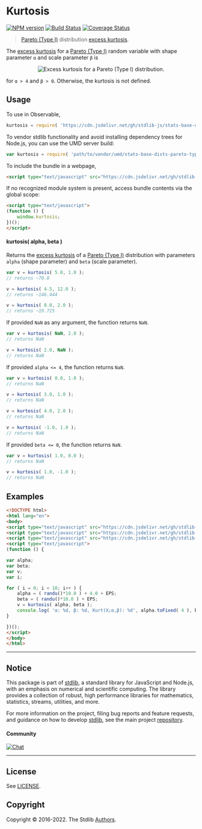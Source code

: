 <!--

@license Apache-2.0

Copyright (c) 2018 The Stdlib Authors.

Licensed under the Apache License, Version 2.0 (the "License");
you may not use this file except in compliance with the License.
You may obtain a copy of the License at

   http://www.apache.org/licenses/LICENSE-2.0

Unless required by applicable law or agreed to in writing, software
distributed under the License is distributed on an "AS IS" BASIS,
WITHOUT WARRANTIES OR CONDITIONS OF ANY KIND, either express or implied.
See the License for the specific language governing permissions and
limitations under the License.

-->

# Kurtosis

[![NPM version][npm-image]][npm-url] [![Build Status][test-image]][test-url] [![Coverage Status][coverage-image]][coverage-url] <!-- [![dependencies][dependencies-image]][dependencies-url] -->

> [Pareto (Type I)][pareto-distribution] distribution [excess kurtosis][kurtosis].

<!-- Section to include introductory text. Make sure to keep an empty line after the intro `section` element and another before the `/section` close. -->

<section class="intro">

The [excess kurtosis][kurtosis] for a [Pareto (Type I)][pareto-distribution] random variable with shape parameter `α` and scale parameter `β` is

<!-- <equation class="equation" label="eq:pareto_type1_kurtosis" align="center" raw="\operatorname{Kurt}\left( X \right) = \frac{6(\alpha^3+\alpha^2-6\alpha-2)}{\alpha(\alpha-3)(\alpha-4)}" alt="Excess kurtosis for a Pareto (Type I) distribution."> -->

<div class="equation" align="center" data-raw-text="\operatorname{Kurt}\left( X \right) = \frac{6(\alpha^3+\alpha^2-6\alpha-2)}{\alpha(\alpha-3)(\alpha-4)}" data-equation="eq:pareto_type1_kurtosis">
    <img src="https://cdn.jsdelivr.net/gh/stdlib-js/stdlib@51534079fef45e990850102147e8945fb023d1d0/lib/node_modules/@stdlib/stats/base/dists/pareto-type1/kurtosis/docs/img/equation_pareto_type1_kurtosis.svg" alt="Excess kurtosis for a Pareto (Type I) distribution.">
    <br>
</div>

<!-- </equation> -->

for `α > 4` and `β > 0`. Otherwise, the kurtosis is not defined.

</section>

<!-- /.intro -->

<!-- Package usage documentation. -->



<section class="usage">

## Usage

To use in Observable,

```javascript
kurtosis = require( 'https://cdn.jsdelivr.net/gh/stdlib-js/stats-base-dists-pareto-type1-kurtosis@umd/browser.js' )
```

To vendor stdlib functionality and avoid installing dependency trees for Node.js, you can use the UMD server build:

```javascript
var kurtosis = require( 'path/to/vendor/umd/stats-base-dists-pareto-type1-kurtosis/index.js' )
```

To include the bundle in a webpage,

```html
<script type="text/javascript" src="https://cdn.jsdelivr.net/gh/stdlib-js/stats-base-dists-pareto-type1-kurtosis@umd/browser.js"></script>
```

If no recognized module system is present, access bundle contents via the global scope:

```html
<script type="text/javascript">
(function () {
    window.kurtosis;
})();
</script>
```

#### kurtosis( alpha, beta )

Returns the [excess kurtosis][kurtosis] of a [Pareto (Type I)][pareto-distribution] distribution with parameters `alpha` (shape parameter) and `beta` (scale parameter).

```javascript
var v = kurtosis( 5.0, 1.0 );
// returns ~70.8

v = kurtosis( 4.5, 12.0 );
// returns ~146.444

v = kurtosis( 8.0, 2.0 );
// returns ~19.725
```

If provided `NaN` as any argument, the function returns `NaN`.

```javascript
var v = kurtosis( NaN, 2.0 );
// returns NaN

v = kurtosis( 2.0, NaN );
// returns NaN
```

If provided `alpha <= 4`, the function returns `NaN`.

```javascript
var v = kurtosis( 0.0, 1.0 );
// returns NaN

v = kurtosis( 3.0, 1.0 );
// returns NaN

v = kurtosis( 4.0, 2.0 );
// returns NaN

v = kurtosis( -1.0, 1.0 );
// returns NaN
```

If provided `beta <= 0`, the function returns `NaN`.

```javascript
var v = kurtosis( 1.0, 0.0 );
// returns NaN

v = kurtosis( 1.0, -1.0 );
// returns NaN
```

</section>

<!-- /.usage -->

<!-- Package usage notes. Make sure to keep an empty line after the `section` element and another before the `/section` close. -->

<section class="notes">

</section>

<!-- /.notes -->

<!-- Package usage examples. -->

<section class="examples">

## Examples

<!-- eslint no-undef: "error" -->

```html
<!DOCTYPE html>
<html lang="en">
<body>
<script type="text/javascript" src="https://cdn.jsdelivr.net/gh/stdlib-js/random-base-randu@umd/browser.js"></script>
<script type="text/javascript" src="https://cdn.jsdelivr.net/gh/stdlib-js/constants-float64-eps@umd/browser.js"></script>
<script type="text/javascript" src="https://cdn.jsdelivr.net/gh/stdlib-js/stats-base-dists-pareto-type1-kurtosis@umd/browser.js"></script>
<script type="text/javascript">
(function () {

var alpha;
var beta;
var v;
var i;

for ( i = 0; i < 10; i++ ) {
    alpha = ( randu()*10.0 ) + 4.0 + EPS;
    beta = ( randu()*10.0 ) + EPS;
    v = kurtosis( alpha, beta );
    console.log( 'α: %d, β: %d, Kurt(X;α,β): %d', alpha.toFixed( 4 ), beta.toFixed( 4 ), v.toFixed( 4 ) );
}

})();
</script>
</body>
</html>
```

</section>

<!-- /.examples -->

<!-- Section to include cited references. If references are included, add a horizontal rule *before* the section. Make sure to keep an empty line after the `section` element and another before the `/section` close. -->

<section class="references">

</section>

<!-- /.references -->

<!-- Section for related `stdlib` packages. Do not manually edit this section, as it is automatically populated. -->

<section class="related">

</section>

<!-- /.related -->

<!-- Section for all links. Make sure to keep an empty line after the `section` element and another before the `/section` close. -->


<section class="main-repo" >

* * *

## Notice

This package is part of [stdlib][stdlib], a standard library for JavaScript and Node.js, with an emphasis on numerical and scientific computing. The library provides a collection of robust, high performance libraries for mathematics, statistics, streams, utilities, and more.

For more information on the project, filing bug reports and feature requests, and guidance on how to develop [stdlib][stdlib], see the main project [repository][stdlib].

#### Community

[![Chat][chat-image]][chat-url]

---

## License

See [LICENSE][stdlib-license].


## Copyright

Copyright &copy; 2016-2022. The Stdlib [Authors][stdlib-authors].

</section>

<!-- /.stdlib -->

<!-- Section for all links. Make sure to keep an empty line after the `section` element and another before the `/section` close. -->

<section class="links">

[npm-image]: http://img.shields.io/npm/v/@stdlib/stats-base-dists-pareto-type1-kurtosis.svg
[npm-url]: https://npmjs.org/package/@stdlib/stats-base-dists-pareto-type1-kurtosis

[test-image]: https://github.com/stdlib-js/stats-base-dists-pareto-type1-kurtosis/actions/workflows/test.yml/badge.svg?branch=main
[test-url]: https://github.com/stdlib-js/stats-base-dists-pareto-type1-kurtosis/actions/workflows/test.yml?query=branch:main

[coverage-image]: https://img.shields.io/codecov/c/github/stdlib-js/stats-base-dists-pareto-type1-kurtosis/main.svg
[coverage-url]: https://codecov.io/github/stdlib-js/stats-base-dists-pareto-type1-kurtosis?branch=main

<!--

[dependencies-image]: https://img.shields.io/david/stdlib-js/stats-base-dists-pareto-type1-kurtosis.svg
[dependencies-url]: https://david-dm.org/stdlib-js/stats-base-dists-pareto-type1-kurtosis/main

-->

[chat-image]: https://img.shields.io/gitter/room/stdlib-js/stdlib.svg
[chat-url]: https://gitter.im/stdlib-js/stdlib/

[stdlib]: https://github.com/stdlib-js/stdlib

[stdlib-authors]: https://github.com/stdlib-js/stdlib/graphs/contributors

[umd]: https://github.com/umdjs/umd
[es-module]: https://developer.mozilla.org/en-US/docs/Web/JavaScript/Guide/Modules

[deno-url]: https://github.com/stdlib-js/stats-base-dists-pareto-type1-kurtosis/tree/deno
[umd-url]: https://github.com/stdlib-js/stats-base-dists-pareto-type1-kurtosis/tree/umd
[esm-url]: https://github.com/stdlib-js/stats-base-dists-pareto-type1-kurtosis/tree/esm
[branches-url]: https://github.com/stdlib-js/stats-base-dists-pareto-type1-kurtosis/blob/main/branches.md

[stdlib-license]: https://raw.githubusercontent.com/stdlib-js/stats-base-dists-pareto-type1-kurtosis/main/LICENSE

[pareto-distribution]: https://en.wikipedia.org/wiki/Pareto_distribution

[kurtosis]: https://en.wikipedia.org/wiki/Kurtosis

</section>

<!-- /.links -->
